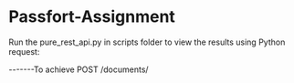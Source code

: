 # Passfort-Assignment

Run the pure_rest_api.py in scripts folder to view the results using Python request:

-------To achieve POST /documents/<title>----------------------------------------------------------------------------------------------------------------------------------------
1.Uncomment print(create_document()) 
2.Enter the necessary details(author,title and content) of your document in first three lines of def create_document() function.
3.If the title doesnot exists, a new document with version 1 will be created.
4.If the title already exists, a document will be created with the next version.


 

-------To achieve GET /documents------------------------------------------------------------------------------------------------------------------------------------------------
1.Uncomment print(get_list_of_documents())
2.All the available documents will be listed.

------------GET /documents/<title>----------------------------------------------------------------------------------------------------------------------------------------------
1.Uncomment and send the title as parameter in---> print(get_list_of_documents('Name of your title'))
2.All the available documents of that title will be listed.

-----------GET /documents/<title>/latest----------------------------------------------------------------------------------------------------------------------------------------
1.Uncomment and send the title and True as parameters in---> print(get_list_of_documents('Name of your title',True))
2.Latest document of that title will be listed.


